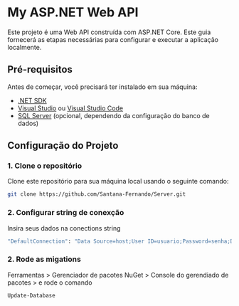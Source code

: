 # My ASP.NET Web API

Este projeto é uma Web API construída com ASP.NET Core. Este guia fornecerá as etapas necessárias para configurar e executar a aplicação localmente.

## Pré-requisitos

Antes de começar, você precisará ter instalado em sua máquina:

- [.NET SDK](https://dotnet.microsoft.com/download)
- [Visual Studio](https://visualstudio.microsoft.com/) ou [Visual Studio Code](https://code.visualstudio.com/)
- [SQL Server](https://www.microsoft.com/en-us/sql-server/sql-server-downloads) (opcional, dependendo da configuração do banco de dados)

## Configuração do Projeto

### 1. Clone o repositório

Clone este repositório para sua máquina local usando o seguinte comando:

```bash
git clone https://github.com/Santana-Fernando/Server.git
```

### 2. Configurar string de conexção

Insira seus dados na conections string

```bash
"DefaultConnection": "Data Source=host;User ID=usuario;Password=senha;Database=TaskRegister;Connect Timeout=30;Encrypt=False;TrustServerCertificate=False;ApplicationIntent=ReadWrite;MultiSubnetFailover=False",
```

### 2. Rode as migations

Ferramentas > Gerenciador de pacotes NuGet > Console do gerendiado de pacotes > e rode o comando

```bash
Update-Database
```
